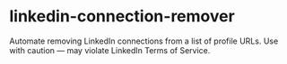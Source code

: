 # linkedin-connection-remover
Automate removing LinkedIn connections from a list of profile URLs. Use with caution — may violate LinkedIn Terms of Service.
